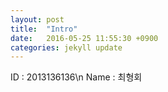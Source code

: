 ```yaml
---
layout: post
title:  "Intro"
date:   2016-05-25 11:55:30 +0900
categories: jekyll update
---
```

ID : 2013136136\n
Name : 최형회

[jekyll-docs]: http://jekyllrb.com/docs/home
[jekyll-gh]:   https://github.com/jekyll/jekyll
[jekyll-talk]: https://talk.jekyllrb.com/
